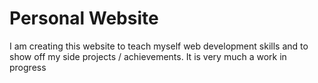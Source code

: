 # Personal Website
I am creating this website to teach myself web development skills and to show off my side projects / achievements.
It is very much a work in progress
